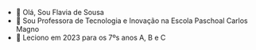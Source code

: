 - 👋 Olá, Sou Flavia de Sousa
- 👀 Sou Professora de Tecnologia e Inovação na Escola Paschoal Carlos Magno
- 🌱 Leciono em 2023 para os 7ºs anos A, B e C



<!---
souflav/souflav is a ✨ special ✨ repository because its `README.md` (this file) appears on your GitHub profile.
You can click the Preview link to take a look at your changes.
--->
